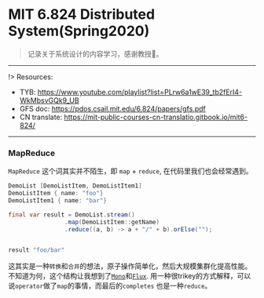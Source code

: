 # MIT 6.824 Distributed System(Spring2020)

>  记录关于系统设计的内容学习，感谢教授🙏。
---
!> Resources:
 - TYB: https://www.youtube.com/playlist?list=PLrw6a1wE39_tb2fErI4-WkMbsvGQk9_UB
 - GFS doc: https://pdos.csail.mit.edu/6.824/papers/gfs.pdf
 - CN translate: https://mit-public-courses-cn-translatio.gitbook.io/mit6-824/

---

### MapReduce
`MapReduce` 这个词其实并不陌生，即 `map` + `reduce`, 在代码里我们也会经常遇到。
```java
DemoList [DemoListItem, DemoListItem1]
DemoListItem { name: "foo"}
DemoListItem1 { name: "bar"}

final var result = DemoList.stream()
                .map(DemoListItem::getName)
                .reduce((a, b) -> a + "/" + b).orElse("");


result "foo/bar"

```

这其实是一种`转换`和`合并`的想法，原子操作简单化，然后大规模集群化提高性能。
不知道为何，这个结构让我想到了[`Mono`](https://projectreactor.io/docs/core/release/api/reactor/core/publisher/Mono.html)和[`Flux`](https://projectreactor.io/docs/core/release/api/reactor/core/publisher/Flux.html). 用一种很trikey的方式解释，可以说`operator`做了`map`的事情，而最后的`completes` 也是一种`reduce`。

